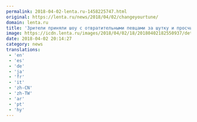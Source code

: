 ```yaml
---
permalink: 2018-04-02-lenta.ru-1458225747.html
original: https://lenta.ru/news/2018/04/02/changeyourtune/
domain: lenta.ru
title: 'Зрители приняли шоу с отвратительными певцами за шутку и просчитались'
image: https://icdn.lenta.ru/images/2018/04/02/18/20180402182550937/detail_3d31a02ba8c6ccb40d1e76a378de134d.jpg
date: 2018-04-02 20:14:27
category: news
translations: 
 - 'en'
 - 'es'
 - 'de'
 - 'ja'
 - 'fr'
 - 'it'
 - 'zh-CN'
 - 'zh-TW'
 - 'ar'
 - 'pt'
 - 'hy'
---
```


